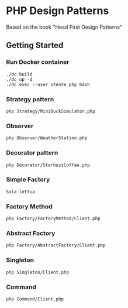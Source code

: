 # PHP Design Patterns

Based on the book "Head First Design Patterns"

## Getting Started
### Run Docker container
```
./dc build
./dc up -d
./dc exec --user utente php bash
```
### Strategy pattern
```
php Strategy/MiniDuckSimulator.php
```
### Observer
```
php Observer/WeatherStation.php
```
### Decorator pattern
```
php Decorator/StarbuzzCoffee.php
```
### Simple Factory
```
Sola lettua
```
### Factory Method
```
php Factory/FactoryMethod/Client.php
```
### Abstract Factory
```
php Factory/AbstractFactory/Client.php
```
### Singleton
```
php Singleton/Client.php
```
### Command
```
php Command/Client.php
```
